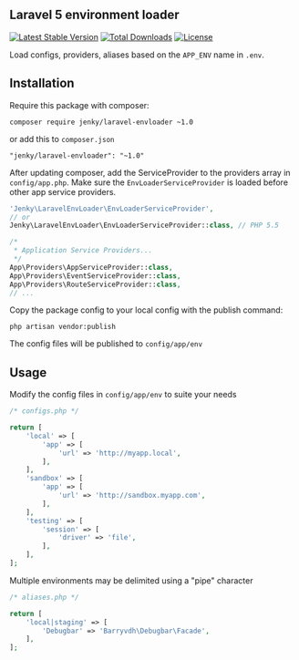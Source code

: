 ## Laravel 5 environment loader

[![Latest Stable Version](https://poser.pugx.org/jenky/laravel-envloader/v/stable.svg)](https://packagist.org/packages/jenky/laravel-envloader) 
[![Total Downloads](https://poser.pugx.org/jenky/laravel-envloader/d/total.svg)](https://packagist.org/packages/jenky/laravel-envloader) 
[![License](https://poser.pugx.org/jenky/laravel-envloader/license.svg)](https://packagist.org/packages/jenky/laravel-envloader)

Load configs, providers, aliases based on the `APP_ENV` name in `.env`.

## Installation
Require this package with composer:

```
composer require jenky/laravel-envloader ~1.0
```

or add this to `composer.json`

```
"jenky/laravel-envloader": "~1.0"
```

After updating composer, add the ServiceProvider to the providers array in `config/app.php`. Make sure the `EnvLoaderServiceProvider` is loaded before other app service providers.
```php
'Jenky\LaravelEnvLoader\EnvLoaderServiceProvider',
// or 
Jenky\LaravelEnvLoader\EnvLoaderServiceProvider::class, // PHP 5.5

/*
 * Application Service Providers...
 */
App\Providers\AppServiceProvider::class,
App\Providers\EventServiceProvider::class,
App\Providers\RouteServiceProvider::class,
// ... 
```

Copy the package config to your local config with the publish command:

```
php artisan vendor:publish
```
The config files will be published to `config/app/env`

## Usage

Modify the config files in `config/app/env` to suite your needs
```php
/* configs.php */

return [
	'local' => [
		'app' => [
			'url' => 'http://myapp.local',
		],
	],
	'sandbox' => [
		'app' => [
			'url' => 'http://sandbox.myapp.com',
		],
	],
	'testing' => [
		'session' => [
			'driver' => 'file',
		],
	],
];
```

Multiple environments may be delimited using a "pipe" character
```php
/* aliases.php */

return [
	'local|staging' => [
		'Debugbar' => 'Barryvdh\Debugbar\Facade',
	],
];
```
